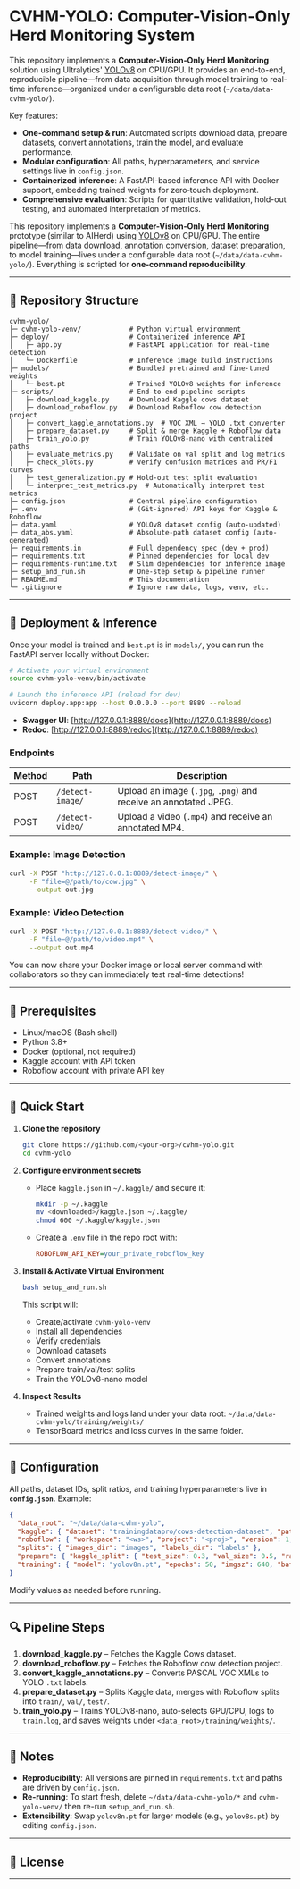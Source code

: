 # CVHM-YOLO: Computer-Vision-Only Herd Monitoring System

This repository implements a **Computer-Vision-Only Herd Monitoring** solution using Ultralytics' [YOLOv8](https://github.com/ultralytics/ultralytics) on CPU/GPU. It provides an end-to-end, reproducible pipeline—from data acquisition through model training to real-time inference—organized under a configurable data root (`~/data/data-cvhm-yolo/`).

Key features:

* **One‑command setup & run**: Automated scripts download data, prepare datasets, convert annotations, train the model, and evaluate performance.
* **Modular configuration**: All paths, hyperparameters, and service settings live in `config.json`.
* **Containerized inference**: A FastAPI-based inference API with Docker support, embedding trained weights for zero‑touch deployment.
* **Comprehensive evaluation**: Scripts for quantitative validation, hold-out testing, and automated interpretation of metrics.

This repository implements a **Computer-Vision-Only Herd Monitoring** prototype (similar to AIHerd) using [YOLOv8](https://github.com/ultralytics/ultralytics) on CPU/GPU. The entire pipeline—from data download, annotation conversion, dataset preparation, to model training—lives under a configurable data root (`~/data/data-cvhm-yolo/`). Everything is scripted for **one‑command reproducibility**.

---

## 📁 Repository Structure

```text
cvhm-yolo/
├─ cvhm-yolo-venv/            # Python virtual environment
├─ deploy/                    # Containerized inference API
│   ├─ app.py                 # FastAPI application for real-time detection
│   └─ Dockerfile             # Inference image build instructions
├─ models/                    # Bundled pretrained and fine-tuned weights
│   └─ best.pt                # Trained YOLOv8 weights for inference
├─ scripts/                   # End-to-end pipeline scripts
│   ├─ download_kaggle.py     # Download Kaggle cows dataset
│   ├─ download_roboflow.py   # Download Roboflow cow detection project
│   ├─ convert_kaggle_annotations.py  # VOC XML → YOLO .txt converter
│   ├─ prepare_dataset.py     # Split & merge Kaggle + Roboflow data
│   ├─ train_yolo.py          # Train YOLOv8-nano with centralized paths
│   ├─ evaluate_metrics.py    # Validate on val split and log metrics
│   ├─ check_plots.py         # Verify confusion matrices and PR/F1 curves
│   ├─ test_generalization.py # Hold-out test split evaluation
│   └─ interpret_test_metrics.py  # Automatically interpret test metrics
├─ config.json                # Central pipeline configuration
├─ .env                       # (Git-ignored) API keys for Kaggle & Roboflow
├─ data.yaml                  # YOLOv8 dataset config (auto-updated)
├─ data_abs.yaml              # Absolute-path dataset config (auto-generated)
├─ requirements.in            # Full dependency spec (dev + prod)
├─ requirements.txt           # Pinned dependencies for local dev
├─ requirements-runtime.txt   # Slim dependencies for inference image
├─ setup_and_run.sh           # One-step setup & pipeline runner
├─ README.md                  # This documentation
└─ .gitignore                 # Ignore raw data, logs, venv, etc.
```

---

## 🚢 Deployment & Inference

Once your model is trained and `best.pt` is in `models/`, you can run the FastAPI server locally without Docker:

```bash
# Activate your virtual environment
source cvhm-yolo-venv/bin/activate

# Launch the inference API (reload for dev)
uvicorn deploy.app:app --host 0.0.0.0 --port 8889 --reload
```

* **Swagger UI**:  [http://127.0.0.1:8889/docs](http://127.0.0.1:8889/docs)
* **Redoc**:       [http://127.0.0.1:8889/redoc](http://127.0.0.1:8889/redoc)

### Endpoints

| Method | Path             | Description                                                     |
| ------ | ---------------- | --------------------------------------------------------------- |
| POST   | `/detect-image/` | Upload an image (`.jpg`, `.png`) and receive an annotated JPEG. |
| POST   | `/detect-video/` | Upload a video (`.mp4`) and receive an annotated MP4.           |

### Example: Image Detection

```bash
curl -X POST "http://127.0.0.1:8889/detect-image/" \
     -F "file=@/path/to/cow.jpg" \
     --output out.jpg
```

### Example: Video Detection

```bash
curl -X POST "http://127.0.0.1:8889/detect-video/" \
     -F "file=@/path/to/video.mp4" \
     --output out.mp4
```

You can now share your Docker image or local server command with collaborators so they can immediately test real-time detections!


---

## 🔧 Prerequisites

* Linux/macOS (Bash shell)
* Python 3.8+
* Docker (optional, not required)
* Kaggle account with API token
* Roboflow account with private API key

---

## 🚀 Quick Start

1. **Clone the repository**

   ```bash
   git clone https://github.com/<your-org>/cvhm-yolo.git
   cd cvhm-yolo
   ```

2. **Configure environment secrets**

   * Place `kaggle.json` in `~/.kaggle/` and secure it:

     ```bash
     mkdir -p ~/.kaggle
     mv <downloaded>/kaggle.json ~/.kaggle/
     chmod 600 ~/.kaggle/kaggle.json
     ```
   * Create a `.env` file in the repo root with:

     ```ini
     ROBOFLOW_API_KEY=your_private_roboflow_key
     ```

3. **Install & Activate Virtual Environment**

   ```bash
   bash setup_and_run.sh
   ```

   This script will:

   * Create/activate `cvhm-yolo-venv`
   * Install all dependencies
   * Verify credentials
   * Download datasets
   * Convert annotations
   * Prepare train/val/test splits
   * Train the YOLOv8-nano model

4. **Inspect Results**

   * Trained weights and logs land under your data root: `~/data/data-cvhm-yolo/training/weights/`
   * TensorBoard metrics and loss curves in the same folder.

---

## 📜 Configuration

All paths, dataset IDs, split ratios, and training hyperparameters live in **`config.json`**. Example:

```json
{
  "data_root": "~/data/data-cvhm-yolo",
  "kaggle": { "dataset": "trainingdatapro/cows-detection-dataset", "path": "raw/kaggle" },
  "roboflow": { "workspace": "<ws>", "project": "<proj>", "version": 1, "path": "raw/roboflow" },
  "splits": { "images_dir": "images", "labels_dir": "labels" },
  "prepare": { "kaggle_split": { "test_size": 0.3, "val_size": 0.5, "random_state": 42 } },
  "training": { "model": "yolov8n.pt", "epochs": 50, "imgsz": 640, "batch_size": 4, "device_preference": ["cuda:0","cpu"] }
}
```

Modify values as needed before running.

---

## 🔍 Pipeline Steps

1. **download\_kaggle.py**  – Fetches the Kaggle Cows dataset.
2. **download\_roboflow\.py** – Fetches the Roboflow cow detection project.
3. **convert\_kaggle\_annotations.py** – Converts PASCAL VOC XMLs to YOLO `.txt` labels.
4. **prepare\_dataset.py** – Splits Kaggle data, merges with Roboflow splits into `train/`, `val/`, `test/`.
5. **train\_yolo.py** – Trains YOLOv8-nano, auto-selects GPU/CPU, logs to `train.log`, and saves weights under `<data_root>/training/weights/`.

---

## 📝 Notes

* **Reproducibility**: All versions are pinned in `requirements.txt` and paths are driven by `config.json`.
* **Re-running**: To start fresh, delete `~/data/data-cvhm-yolo/*` and `cvhm-yolo-venv/` then re-run `setup_and_run.sh`.
* **Extensibility**: Swap `yolov8n.pt` for larger models (e.g., `yolov8s.pt`) by editing `config.json`.

---

## 📄 License



---
